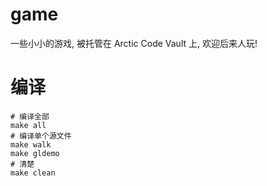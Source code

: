 # game
一些小小的游戏, 被托管在 Arctic Code Vault 上, 欢迎后来人玩!

# 编译
```shell
# 编译全部
make all
# 编译单个源文件
make walk
make gldemo
# 清楚
make clean
```
